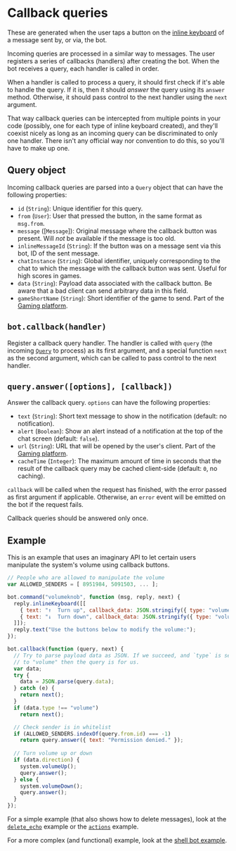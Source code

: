 # Callback queries

These are generated when the user taps a button on the
[inline keyboard](reply.md#inlinekeyboardkeys) of a message sent by, or via, the bot.

Incoming queries are processed in a similar way to messages. The user
registers a series of callbacks (handlers) after creating the bot. When
the bot receives a query, each handler is called in order.

When a handler is called to process a query, it should first check
if it's able to handle the query. If it is, then it should *answer*
the query using its `answer` method. Otherwise, it should pass control
to the next handler using the `next` argument.

That way callback queries can be intercepted from multiple points in
your code (possibly, one for each type of inline keyboard created), and
they'll coexist nicely as long as an incoming query can be discriminated
to only one handler. There isn't any official way nor convention to do
this, so you'll have to make up one.

## Query object

Incoming callback queries are parsed into a `Query` object that can have
the following properties:

  - `id` (`String`): Unique identifier for this query.
  - `from` (`User`): User that pressed the button, in the same format as `msg.from`.
  - `message` ([`Message`]): Original message where the callback button was present.
    Will *not* be available if the message is too old.
  - `inlineMessageId` (`String`): If the button was on a message sent via this bot, ID of the sent message.
  - `chatInstance` (`String`): Global identifier, uniquely corresponding to the chat to which the
    message with the callback button was sent. Useful for high scores in games.
  - `data` (`String`): Payload data associated with the callback button. Be aware that a bad
    client can send arbitrary data in this field.
  - `gameShortName` (`String`): Short identifier of the game to send.
    Part of the [Gaming platform](https://core.telegram.org/bots/api#games).


## `bot.callback(handler)`

Register a callback query handler. The handler is called with `query` (the
incoming [`Query`](#query-object) to process) as its first argument, and a
special function `next` as the second argument, which can be called to pass
control to the next handler.


## `query.answer([options], [callback])`

Answer the callback query. `options` can have the following properties:

  - `text` (`String`): Short text message to show in the notification (default: no notification).
  - `alert` (`Boolean`): Show an alert instead of a notification at the top of the chat screen (default: `false`).
  - `url` (`String`): URL that will be opened by the user's client. Part of the [Gaming platform](https://core.telegram.org/bots/api#games).
  - `cacheTime` (`Integer`): The maximum amount of time in seconds that the result of the callback query may be cached client-side (default: `0`, no caching).

`callback` will be called when the request has finished, with the error passed as first argument if applicable.
Otherwise, an `error` event will be emitted on the bot if the request fails.

Callback queries should be answered only once.


## Example

This is an example that uses an imaginary API to let certain users
manipulate the system's volume using callback buttons.

~~~ js
// People who are allowed to manipulate the volume
var ALLOWED_SENDERS = [ 8951984, 5091503, ... ];

bot.command("volumeknob", function (msg, reply, next) {
  reply.inlineKeyboard([[
    { text: "↑  Turn up", callback_data: JSON.stringify({ type: "volume", direction: true }) },
    { text: "↓  Turn down", callback_data: JSON.stringify({ type: "volume", direction: false }) },
  ]]);
  reply.text("Use the buttons below to modify the volume:");
});

bot.callback(function (query, next) {
  // Try to parse payload data as JSON. If we succeed, and `type` is set
  // to "volume" then the query is for us.
  var data;
  try {
    data = JSON.parse(query.data);
  } catch (e) {
    return next();
  }
  if (data.type !== "volume")
    return next();

  // Check sender is in whitelist
  if (ALLOWED_SENDERS.indexOf(query.from.id) === -1)
    return query.answer({ text: "Permission denied." });
  
  // Turn volume up or down
  if (data.direction) {
    system.volumeUp();
    query.answer();
  } else {
    system.volumeDown();
    query.answer();
  }
});
~~~

For a simple example (that also shows how to delete messages),
look at the [`delete_echo`](../examples/delete_echo.js) example
or the [`actions`](../examples/actions.js) example.

For a more complex (and functional) example, look
at the [shell bot example](https://github.com/botgram/shell-bot).
